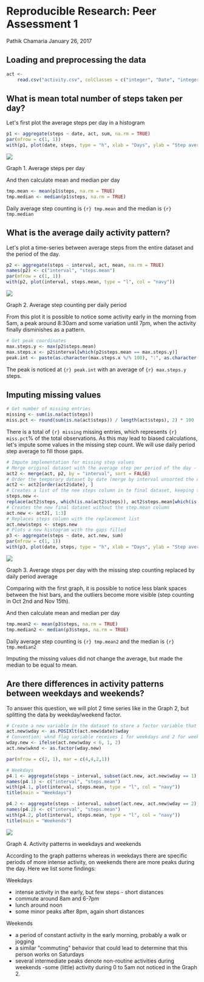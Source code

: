 Reproducible Research: Peer Assessment 1
================
Pathik Chamaria
January 26, 2017

Loading and preprocessing the data
----------------------------------

``` r
act <-
    read.csv("activity.csv", colClasses = c("integer", "Date", "integer"))
```

What is mean total number of steps taken per day?
-------------------------------------------------

Let's first plot the average steps per day in a histogram

``` r
p1 <- aggregate(steps ~ date, act, sum, na.rm = TRUE)
par(mfrow = c(1, 1))
with(p1, plot(date, steps, type = "h", xlab = "Days", ylab = "Step average", col = "navy"))
```

![](peer_1_files/figure-markdown_github/unnamed-chunk-2-1.png)

Graph 1. Average steps per day

And then calculate mean and median per day

``` r
tmp.mean <- mean(p1$steps, na.rm = TRUE)
tmp.median <- median(p1$steps, na.rm = TRUE)
```

Daily average step counting is `{r} tmp.mean` and the median is `{r} tmp.median`

What is the average daily activity pattern?
-------------------------------------------

Let's plot a time-series between average steps from the entire dataset and the period of the day.

``` r
p2 <- aggregate(steps ~ interval, act, mean, na.rm = TRUE)
names(p2) <- c("interval", "steps.mean")
par(mfrow = c(1, 1))
with(p2, plot(interval, steps.mean, type = "l", col = "navy"))
```

![](peer_1_files/figure-markdown_github/unnamed-chunk-4-1.png)

Graph 2. Average step counting per daily period

From this plot it is possible to notice some activity early in the morning from 5am, a peak around 8:30am and some variation until 7pm, when the activity finally disminishes as a pattern.

``` r
# Get peak coordinates
max.steps.y <- max(p2$steps.mean)
max.steps.x <- p2$interval[which(p2$steps.mean == max.steps.y)]
peak.int <- paste(as.character(max.steps.x %/% 100), ":", as.character(max.steps.x %% 100))
```

The peak is noticed at `{r} peak.int` with an average of `{r} max.steps.y` steps.

Imputing missing values
-----------------------

``` r
# Get number of missing entries
missing <- sum(is.na(act$steps))
miss.pct <- round(sum(is.na(act$steps)) / length(act$steps), 2) * 100
```

There is a total of `{r} missing` missing entries, which represents `{r} miss.pct`% of the total observations. As this may lead to biased calculations, let's impute some values in the missing step count. We will use daily period step average to fill those gaps.

``` r
# Impute implementation for missing step values
# Merge original dataset with the average step per period of the day - these will be the default values for the gaps
act2 <- merge(act, p2, by = "interval", sort = FALSE)
# Order the temporary dataset by date (merge by interval unsorted the dataset, which could cause problems in the replacements)
act2 <- act2[order(act2$date), ]
# Creates a list of the nee steps column in te final dataset, keeping the existing values and replacing the missing ones by its corresponding period's step average
steps.new <-
replace(act2$steps, which(is.na(act2$steps)), act2$steps.mean[which(is.na(act2$steps))])
# Creates the new final dataset without the step.mean column
act.new <- act2[, 1:3]
# Replaces steps column with the replacement list
act.new$steps <- steps.new
# Plots a new histogram with the gaps filled
p3 <- aggregate(steps ~ date, act.new, sum)
par(mfrow = c(1, 1))
with(p3, plot(date, steps, type = "h", xlab = "Days", ylab = "Step average", col = "navy"))
```

![](peer_1_files/figure-markdown_github/unnamed-chunk-7-1.png)

Graph 3. Average steps per day with the missing step counting replaced by daily period average

Comparing with the first graph, it is possible to notice less blank spaces between the hist bars, and the outliers become more visible (step counting in Oct 2nd and Nov 15th).

And then calculate mean and median per day

``` r
tmp.mean2 <- mean(p3$steps, na.rm = TRUE)
tmp.median2 <- median(p3$steps, na.rm = TRUE)
```

Daily average step counting is `{r} tmp.mean2` and the median is `{r} tmp.median2`

Imputing the missing values did not change the average, but made the median to be equal to mean.

Are there differences in activity patterns between weekdays and weekends?
-------------------------------------------------------------------------

To answer this question, we will plot 2 time series like in the Graph 2, but splitting the data by weekday/weekend factor.

``` r
# Create a new variable in the dataset to store a factor variable that determines either the observation was taken in a weekday or weekend
act.new$wday <- as.POSIXlt(act.new$date)$wday
# Convention: wknd flag variable receives 1 for weekdays and 2 for weekends
wday.new <- ifelse(act.new$wday < 6, 1, 2)
act.new$wknd <- as.factor(wday.new)
```

``` r
par(mfrow = c(2, 1), mar = c(4,4,2,1))

# Weekdays
p4.1 <- aggregate(steps ~ interval, subset(act.new, act.new$wday == 1), mean, na.rm = TRUE)
names(p4.1) <- c("interval", "steps.mean")
with(p4.1, plot(interval, steps.mean, type = "l", col = "navy"))
title(main = "Weekdays")

p4.2 <- aggregate(steps ~ interval, subset(act.new, act.new$wday == 2), mean, na.rm = TRUE)
names(p4.2) <- c("interval", "steps.mean")
with(p4.2, plot(interval, steps.mean, type = "l", col = "navy"))
title(main = "Weekends")
```

![](peer_1_files/figure-markdown_github/unnamed-chunk-10-1.png)

Graph 4. Activity patterns in weekdays and weekends

According to the graph patterns whereas in weekdays there are specific periods of more intense activity, on weekends there are more peaks during the day. Here we list some findings:

Weekdays

-   intense activity in the early, but few steps - short distances
-   commute around 8am and 6-7pm
-   lunch around noon
-   some minor peaks after 8pm, again short distances

Weekends

-   a period of constant activity in the early morning, probably a walk or jogging
-   a similar "commuting" behavior that could lead to determine that this person works on Saturdays
-   several intermediate peaks denote non-routine activities during weekends -some (little) activity during 0 to 5am not noticed in the Graph 2.
